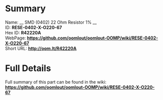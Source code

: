 
Summary
=================
  
Name: __ SMD (0402) 22 Ohm Resistor 1% __    
ID: __RESE-0402-X-O220-67__   
Hex ID: __R42220A__   
WebPage: __https://github.com/oomlout/oomlout-OOMP/wiki/RESE-0402-X-O220-67__   
Short URL: __http://oom.lt/R42220A__   

Full Details
==========================
Full summary of this part can be found in the wiki:   
__https://github.com/oomlout/oomlout-OOMP/wiki/RESE-0402-X-O220-67__    

